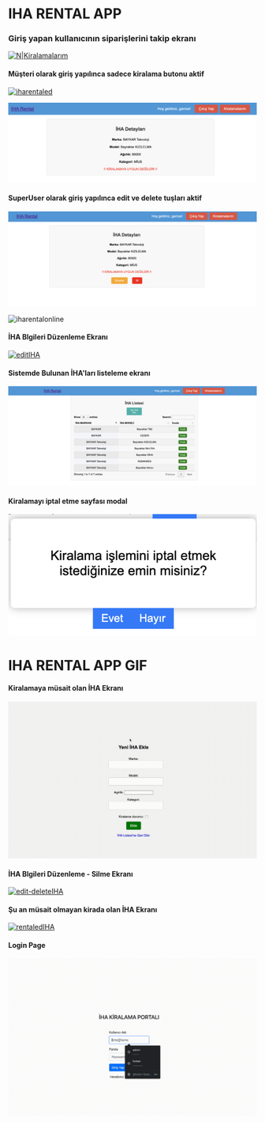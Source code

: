 # IHA RENTAL APP

### Giriş yapan kullanıcının siparişlerini takip ekranı 
[![N|Kiralamalarım](https://github.com/GamzeEbru/rentalProject/blob/main/static/img/Kiralamalar%C4%B1m.png)](https://github.com/GamzeEbru/rentalProject/blob/main/static/img/Kiralamalar%C4%B1m.png)

#### Müşteri olarak giriş yapılınca sadece kiralama butonu aktif

[![iharentaled](https://github.com/GamzeEbru/rentalProject/blob/main/static/img/customer%C4%B0haDetails.png)](https://github.com/GamzeEbru/rentalProject/blob/main/static/img/customer%C4%B0haDetails.png)

[![iharentaled](https://github.com/GamzeEbru/rentalProject/blob/main/static/img/ihadetailcustomer.png)](https://github.com/GamzeEbru/rentalProject/blob/main/static/img/ihadetailcustomer.png)


#### SuperUser olarak giriş yapılınca edit ve delete tuşları aktif
[![iharentaled](https://github.com/GamzeEbru/rentalProject/blob/main/static/img/ihaDetaylari_kirali.png)](https://github.com/GamzeEbru/rentalProject/blob/main/static/img/ihaDetaylari_kirali.png)

![iharentalonline](https://github.com/GamzeEbru/rentalProject/blob/main/static/img/ihaDetaylari_m%C3%BCsait.png)

#### İHA Blgileri Düzenleme Ekranı 
[![editIHA](https://github.com/GamzeEbru/rentalProject/blob/main/static/img/ihaD%C3%BCzenle.png)](https://github.com/GamzeEbru/rentalProject/blob/main/static/img/ihaD%C3%BCzenle.png)
 
#### Sistemde Bulunan İHA'ları listeleme ekranı 
[![listIHA](https://github.com/GamzeEbru/rentalProject/blob/main/static/img/ihaListeleme.png)](https://github.com/GamzeEbru/rentalProject/blob/main/static/img/ihaListeleme.png)
 
#### Kiralamayı iptal etme sayfası modal
[![cancelRentalModal](https://github.com/GamzeEbru/rentalProject/blob/main/static/img/kiralamaIptal.png)](https://github.com/GamzeEbru/rentalProject/blob/main/static/img/kiralamaIptal.png)
 
# IHA RENTAL APP GIF

#### Kiralamaya müsait olan İHA Ekranı 
![newIHAadd](https://github.com/GamzeEbru/rentalProject/blob/main/static/img/addNewIha.gif)

#### İHA Blgileri Düzenleme - Silme Ekranı 
[![edit-deleteIHA](https://github.com/GamzeEbru/rentalProject/blob/main/static/img/iha_edit-delete.gif)](https://github.com/GamzeEbru/rentalProject/blob/main/static/img/iha_edit-delete.gif)
 
#### Şu an müsait olmayan kirada olan İHA Ekranı 
[![rentaledIHA](https://github.com/GamzeEbru/rentalProject/blob/main/static/img/kiralanan%C4%B0ha.gif)](https://github.com/GamzeEbru/rentalProject/blob/main/static/img/kiralanan%C4%B0ha.gif)
 
#### Login Page
[![LoginPage](https://github.com/GamzeEbru/rentalProject/blob/main/static/img/loginPage.gif)](https://github.com/GamzeEbru/rentalProject/blob/main/static/img/loginPage.gif)
